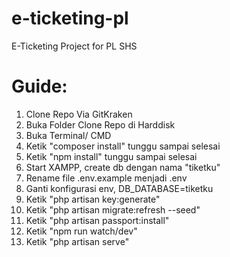 # e-ticketing-pl
E-Ticketing Project for PL SHS

# Guide:
1. Clone Repo Via GitKraken
2. Buka Folder Clone Repo di Harddisk
3. Buka Terminal/ CMD
4. Ketik "composer install" tunggu sampai selesai
5. Ketik "npm install" tunggu sampai selesai
6. Start XAMPP, create db dengan nama "tiketku"
7. Rename file .env.example menjadi .env
8. Ganti konfigurasi env, DB_DATABASE=tiketku
9. Ketik "php artisan key:generate"
10. Ketik "php artisan migrate:refresh --seed"
11. Ketik "php artisan passport:install" 
12. Ketik "npm run watch/dev" 
13. Ketik "php artisan serve"
 
